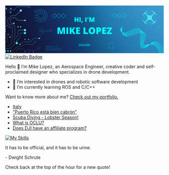 [![Mike's GitHub Banner](./equipment/MikeLopezBanner.png)](https://dron3.dev)
[![LinkedIn Badge](https://img.shields.io/badge/LinkedIn-Profile-informational?style=flat&logo=linkedin&logoColor=white&color=0D76A8)](https://www.linkedin.com/in/mike-lopez/)

Hello 👋
I’m Mike Lopez, an Aerospace Engineer, creative coder and self-proclaimed designer who specializes in drone development. 
- 👀 I’m interested in drones and robotic software development
- 🌱 I’m currently learning ROS and C/C++

Want to know more about me? [Check out my portfolio.](https://dron3.dev/)


<!-- BLOG-POST-LIST:START -->
- [Italy](https://www.mikelopez.io/post/italy)
- [&quot;Puerto Rico está bien cabrón&quot;](https://www.mikelopez.io/post/puerto-rico-est%C3%A1-bien-cabr%C3%B3n)
- [Scuba Diving - Lobster Season!](https://www.mikelopez.io/post/your-title-what-s-your-blog-about)
- [What is OCLU?](https://www.mikelopez.io/post/what-is-oclu)
- [Does DJI have an affiliate program?](https://www.mikelopez.io/post/does-dji-have-an-affiliate-program)
<!-- BLOG-POST-LIST:END --> 

<!-- SKILLS-LIST:START -->

[![My Skills](https://skillicons.dev/icons?i=atom,arduino,autocad,cpp,cmake,github,html,linux,matlab,octave,pr,py,raspberrypi,react,ros,visualstudio)](https://skillicons.dev)

<!-- SKILLS-LIST:END --> 

<p>It has to be official, and it has to be urine.</p>

<p>- Dwight Schrute</p>

Check back at the top of the hour for a new quote!